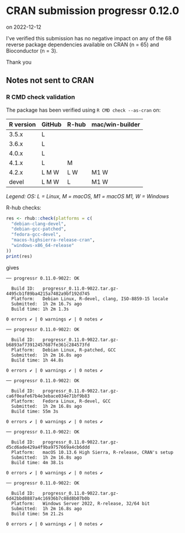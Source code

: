 # CRAN submission progressr 0.12.0

on 2022-12-12

I've verified this submission has no negative impact on any of the 68 reverse package dependencies available on CRAN (n = 65) and Bioconductor (n = 3).

Thank you


## Notes not sent to CRAN

### R CMD check validation

The package has been verified using `R CMD check --as-cran` on:

| R version | GitHub | R-hub  | mac/win-builder |
| --------- | ------ | ------ | --------------- |
| 3.5.x     | L      |        |                 |
| 3.6.x     | L      |        |                 |
| 4.0.x     | L      |        |                 |
| 4.1.x     | L      |   M    |                 |
| 4.2.x     | L M W  | L   W  | M1 W            |
| devel     | L M W  | L      | M1 W            |

*Legend: OS: L = Linux, M = macOS, M1 = macOS M1, W = Windows*


R-hub checks:

```r
res <- rhub::check(platforms = c(
  "debian-clang-devel", 
  "debian-gcc-patched", 
  "fedora-gcc-devel",
  "macos-highsierra-release-cran",
  "windows-x86_64-release"
))
print(res)
```

gives

```
── progressr 0.11.0-9022: OK

  Build ID:   progressr_0.11.0-9022.tar.gz-4495cb1f89ba4215a7482a9bf192d745
  Platform:   Debian Linux, R-devel, clang, ISO-8859-15 locale
  Submitted:  1h 2m 16.7s ago
  Build time: 1h 2m 1.3s

0 errors ✔ | 0 warnings ✔ | 0 notes ✔

── progressr 0.11.0-9022: OK

  Build ID:   progressr_0.11.0-9022.tar.gz-b6893af73912457687fe361c284573fd
  Platform:   Debian Linux, R-patched, GCC
  Submitted:  1h 2m 16.8s ago
  Build time: 1h 44.8s

0 errors ✔ | 0 warnings ✔ | 0 notes ✔

── progressr 0.11.0-9022: OK

  Build ID:   progressr_0.11.0-9022.tar.gz-ca6f0eafe67b4e3ebace034e71bf9b83
  Platform:   Fedora Linux, R-devel, GCC
  Submitted:  1h 2m 16.8s ago
  Build time: 55m 3s

0 errors ✔ | 0 warnings ✔ | 0 notes ✔

── progressr 0.11.0-9022: OK

  Build ID:   progressr_0.11.0-9022.tar.gz-d5cd6ade429a4f9ba9757669a4cb6ddd
  Platform:   macOS 10.13.6 High Sierra, R-release, CRAN's setup
  Submitted:  1h 2m 16.8s ago
  Build time: 4m 38.1s

0 errors ✔ | 0 warnings ✔ | 0 notes ✔

── progressr 0.11.0-9022: OK

  Build ID:   progressr_0.11.0-9022.tar.gz-6d42bbd8887a4c16936b7c88d8b07b0b
  Platform:   Windows Server 2022, R-release, 32/64 bit
  Submitted:  1h 2m 16.8s ago
  Build time: 5m 21.2s

0 errors ✔ | 0 warnings ✔ | 0 notes ✔
```
